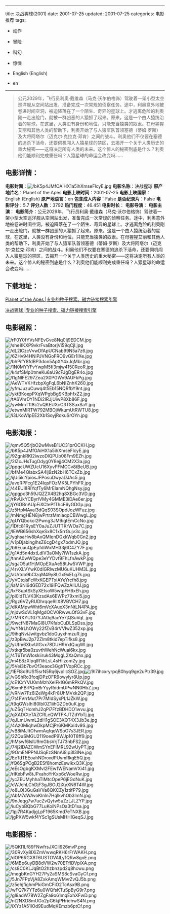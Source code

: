 
---
title: 决战猩球(2001)
date: 2001-07-25
updated: 2001-07-25
categories: 电影推荐
tags:
- 动作
- 冒险
- 科幻
- 惊悚

- English (English)
- en
---


> 公元2029年，飞行员利奥·戴维森（马克·沃尔伯格饰）驾驶着一架小型太空巡洋舰从空间站出发，准备完成一次常规的侦察任务。途中，利奥意外地被卷进时间空洞，被迫降落在了一个陌生、奇异的星球上。才逃离危险的利奥刚一走出舱门，就被一群凶恶的人猿抓了起来。原来，这是一个由人猿统治着的星球，在这里，人类没有身份和地位，只能充当猿类的奴隶。在母猩猩艾丽和其他人类的帮助下，利奥开始了与人猿军队首领塞德（蒂姆·罗斯）及大将阿塔尔（迈克尔·克拉克·邓肯）之间的战斗。利奥他们不仅要在塞德的追杀下活命，还要伺机闯入人猿星球的禁区，去揭开一个关于人类历史的重大秘密——这将决定所有人类的未来。这个惊人的秘密到底是什么？利奥他们能顺利完成重任吗？人猿星球的命运会改变吗……

## **电影详情**：

**电影封面**：<img src="https://image.tmdb.org/t/p/w200/bK5p4JMfOAiHX1a5ihXmseFlcyE.jpg" alt="/bK5p4JMfOAiHX1a5ihXmseFlcyE.jpg" title="/bK5p4JMfOAiHX1a5ihXmseFlcyE.jpg">
**电影名称**：决战猩球
**原产地片名**：Planet of the Apes
**电影上映时间**：2001-07-25
**电影上映国家**：English (English)
**原产地语言**：en
**包含成人内容**：False
**是否纪录片**：False
**电影评分**：5.7
**评分人数**：3792
**热门程度**：46.451
**电影时长**：
**电影导演**：
**电影主演**：
**电影简介**：公元2029年，飞行员利奥·戴维森（马克·沃尔伯格饰）驾驶着一架小型太空巡洋舰从空间站出发，准备完成一次常规的侦察任务。途中，利奥意外地被卷进时间空洞，被迫降落在了一个陌生、奇异的星球上。才逃离危险的利奥刚一走出舱门，就被一群凶恶的人猿抓了起来。原来，这是一个由人猿统治着的星球，在这里，人类没有身份和地位，只能充当猿类的奴隶。在母猩猩艾丽和其他人类的帮助下，利奥开始了与人猿军队首领塞德（蒂姆·罗斯）及大将阿塔尔（迈克尔·克拉克·邓肯）之间的战斗。利奥他们不仅要在塞德的追杀下活命，还要伺机闯入人猿星球的禁区，去揭开一个关于人类历史的重大秘密——这将决定所有人类的未来。这个惊人的秘密到底是什么？利奥他们能顺利完成重任吗？人猿星球的命运会改变吗……

## **下载地址**：
[Planet of the Apes |专业的种子搜索、磁力链接搜索引擎](https://movie.amd794.com:2083/?search=Planet%20of%20the%20Apes&ordering=&mode=match_phrase&page_size=10&page=1)

[决战猩球 |专业的种子搜索、磁力链接搜索引擎](https://movie.amd794.com:2083/?search=%E5%86%B3%E6%88%98%E7%8C%A9%E7%90%83&ordering=&mode=match_phrase&page_size=10&page=1)
 

## **电影剧照**：
<img src="https://image.tmdb.org/t/p/original/rF0Y0fYVsNFEvGve8Nq0Ij9EDCM.jpg" alt="/rF0Y0fYVsNFEvGve8Nq0Ij9EDCM.jpg" title="/rF0Y0fYVsNFEvGve8Nq0Ij9EDCM.jpg"><img src="https://image.tmdb.org/t/p/original/she8KXP9vkrFvaBtorjVi59qCjI.jpg" alt="/she8KXP9vkrFvaBtorjVi59qCjI.jpg" title="/she8KXP9vkrFvaBtorjVi59qCjI.jpg"><img src="https://image.tmdb.org/t/p/original/dL2lCzcVvwDfApUCNab99N5a7z6.jpg" alt="/dL2lCzcVvwDfApUCNab99N5a7z6.jpg" title="/dL2lCzcVvwDfApUCNab99N5a7z6.jpg"><img src="https://image.tmdb.org/t/p/original/6ZHv94HNiPJVNGoFRO9vGEr1IXe.jpg" alt="/6ZHv94HNiPJVNGoFRO9vGEr1IXe.jpg" title="/6ZHv94HNiPJVNGoFRO9vGEr1IXe.jpg"><img src="https://image.tmdb.org/t/p/original/bhPifY8fdBP3don5ApXY4xJqMbr.jpg" alt="/bhPifY8fdBP3don5ApXY4xJqMbr.jpg" title="/bhPifY8fdBP3don5ApXY4xJqMbr.jpg"><img src="https://image.tmdb.org/t/p/original/1N0MYYFvYwpM5fi3mjw4150ReoR.jpg" alt="/1N0MYYFvYwpM5fi3mjw4150ReoR.jpg" title="/1N0MYYFvYwpM5fi3mjw4150ReoR.jpg"><img src="https://image.tmdb.org/t/p/original/k4sfSMp0tmeKu6aU9cFJgDgER4o.jpg" alt="/k4sfSMp0tmeKu6aU9cFJgDgER4o.jpg" title="/k4sfSMp0tmeKu6aU9cFJgDgER4o.jpg"><img src="https://image.tmdb.org/t/p/original/l1gNlFE297Zea2X0PGWn9AUFkPg.jpg" alt="/l1gNlFE297Zea2X0PGWn9AUFkPg.jpg" title="/l1gNlFE297Zea2X0PGWn9AUFkPg.jpg"><img src="https://image.tmdb.org/t/p/original/AeWTVKHfzbpXgFqL6bNIZnhK260.jpg" alt="/AeWTVKHfzbpXgFqL6bNIZnhK260.jpg" title="/AeWTVKHfzbpXgFqL6bNIZnhK260.jpg"><img src="https://image.tmdb.org/t/p/original/yfmJuzuCuwq4t5Eb15NQRfbY9nt.jpg" alt="/yfmJuzuCuwq4t5Eb15NQRfbY9nt.jpg" title="/yfmJuzuCuwq4t5Eb15NQRfbY9nt.jpg"><img src="https://image.tmdb.org/t/p/original/yktBKoepPXqWPgbBgSKBphfxZ2.jpg" alt="/yktBKoepPXqWPgbBgSKBphfxZ2.jpg" title="/yktBKoepPXqWPgbBgSKBphfxZ2.jpg"><img src="https://image.tmdb.org/t/p/original/tA6VhrDY1NDi2IRJjUiwP8Xb86F.jpg" alt="/tA6VhrDY1NDi2IRJjUiwP8Xb86F.jpg" title="/tA6VhrDY1NDi2IRJjUiwP8Xb86F.jpg"><img src="https://image.tmdb.org/t/p/original/ywMmT1t8c2uQKEUXcC3TSSaxSaY.jpg" alt="/ywMmT1t8c2uQKEUXcC3TSSaxSaY.jpg" title="/ywMmT1t8c2uQKEUXcC3TSSaxSaY.jpg"><img src="https://image.tmdb.org/t/p/original/etwnMlRTW792MBOjWkumUtRWTU8.jpg" alt="/etwnMlRTW792MBOjWkumUtRWTU8.jpg" title="/etwnMlRTW792MBOjWkumUtRWTU8.jpg"><img src="https://image.tmdb.org/t/p/original/i3LKoWlpEE2Xb1SoyjRdkuSrOYn.jpg" alt="/i3LKoWlpEE2Xb1SoyjRdkuSrOYn.jpg" title="/i3LKoWlpEE2Xb1SoyjRdkuSrOYn.jpg">

## **电影海报**：
<img src="https://image.tmdb.org/t/p/original/qmv5Q5rjbO2wMveB1UC31prOCKH.jpg" alt="/qmv5Q5rjbO2wMveB1UC31prOCKH.jpg" title="/qmv5Q5rjbO2wMveB1UC31prOCKH.jpg"><img src="https://image.tmdb.org/t/p/original/bK5p4JMfOAiHX1a5ihXmseFlcyE.jpg" alt="/bK5p4JMfOAiHX1a5ihXmseFlcyE.jpg" title="/bK5p4JMfOAiHX1a5ihXmseFlcyE.jpg"><img src="https://image.tmdb.org/t/p/original/9ZgnkRKl2iwzoDlQPUb08Fm9EZh.jpg" alt="/9ZgnkRKl2iwzoDlQPUb08Fm9EZh.jpg" title="/9ZgnkRKl2iwzoDlQPUb08Fm9EZh.jpg"><img src="https://image.tmdb.org/t/p/original/2IZcJHsTugOdyg0Y8ejj4CM2X3a.jpg" alt="/2IZcJHsTugOdyg0Y8ejj4CM2X3a.jpg" title="/2IZcJHsTugOdyg0Y8ejj4CM2X3a.jpg"><img src="https://image.tmdb.org/t/p/original/ppqcUWZUcU16XyvPFMCCv8tBeUB.jpg" alt="/ppqcUWZUcU16XyvPFMCCv8tBeUB.jpg" title="/ppqcUWZUcU16XyvPFMCCv8tBeUB.jpg"><img src="https://image.tmdb.org/t/p/original/bfMe4QlabxSA4lj9zN2bH6TCxZb.jpg" alt="/bfMe4QlabxSA4lj9zN2bH6TCxZb.jpg" title="/bfMe4QlabxSA4lj9zN2bH6TCxZb.jpg"><img src="https://image.tmdb.org/t/p/original/ijUi5kIYpiosJFPosuDwyaDJAc5.jpg" alt="/ijUi5kIYpiosJFPosuDwyaDJAc5.jpg" title="/ijUi5kIYpiosJFPosuDwyaDJAc5.jpg"><img src="https://image.tmdb.org/t/p/original/avqRPFcg1E24IqsFOzMK5LPYhFR.jpg" alt="/avqRPFcg1E24IqsFOzMK5LPYhFR.jpg" title="/avqRPFcg1E24IqsFOzMK5LPYhFR.jpg"><img src="https://image.tmdb.org/t/p/original/44EUl8RlYqfTy6MrEIamNQhgNsy.jpg" alt="/44EUl8RlYqfTy6MrEIamNQhgNsy.jpg" title="/44EUl8RlYqfTy6MrEIamNQhgNsy.jpg"><img src="https://image.tmdb.org/t/p/original/gpgpc3h59JQZZX4B2hq8XBGc3VD.jpg" alt="/gpgpc3h59JQZZX4B2hq8XBGc3VD.jpg" title="/gpgpc3h59JQZZX4B2hq8XBGc3VD.jpg"><img src="https://image.tmdb.org/t/p/original/rRvUkYCByrlVMy4GMME3iDAe6er.jpg" alt="/rRvUkYCByrlVMy4GMME3iDAe6er.jpg" title="/rRvUkYCByrlVMy4GMME3iDAe6er.jpg"><img src="https://image.tmdb.org/t/p/original/jY6OBnAUpFiXCtePfThcF6yGDGp.jpg" alt="/jY6OBnAUpFiXCtePfThcF6yGDGp.jpg" title="/jY6OBnAUpFiXCtePfThcF6yGDGp.jpg"><img src="https://image.tmdb.org/t/p/original/z5HpMAyal3dQqS03SOpdJozWFuz.jpg" alt="/z5HpMAyal3dQqS03SOpdJozWFuz.jpg" title="/z5HpMAyal3dQqS03SOpdJozWFuz.jpg"><img src="https://image.tmdb.org/t/p/original/mNmgHEN8jwPrtrzMmiaqpCBWwgL.jpg" alt="/mNmgHEN8jwPrtrzMmiaqpCBWwgL.jpg" title="/mNmgHEN8jwPrtrzMmiaqpCBWwgL.jpg"><img src="https://image.tmdb.org/t/p/original/gUYQbokoI2Pwng3JM9igtEmCcNo.jpg" alt="/gUYQbokoI2Pwng3JM9igtEmCcNo.jpg" title="/gUYQbokoI2Pwng3JM9igtEmCcNo.jpg"><img src="https://image.tmdb.org/t/p/original/1Dfc81RysEY0aJuZJUTTKrWOa7C.jpg" alt="/1Dfc81RysEY0aJuZJUTTKrWOa7C.jpg" title="/1Dfc81RysEY0aJuZJUTTKrWOa7C.jpg"><img src="https://image.tmdb.org/t/p/original/lEWB656shXqeSx8C1x5rrGujv3c.jpg" alt="/lEWB656shXqeSx8C1x5rrGujv3c.jpg" title="/lEWB656shXqeSx8C1x5rrGujv3c.jpg"><img src="https://image.tmdb.org/t/p/original/yqhsaHw8bAxQMIenDGxkWqb0Gn2.jpg" alt="/yqhsaHw8bAxQMIenDGxkWqb0Gn2.jpg" title="/yqhsaHw8bAxQMIenDGxkWqb0Gn2.jpg"><img src="https://image.tmdb.org/t/p/original/v1pDjabingIhsZ6cgD4gx7bdmJO.jpg" alt="/v1pDjabingIhsZ6cgD4gx7bdmJO.jpg" title="/v1pDjabingIhsZ6cgD4gx7bdmJO.jpg"><img src="https://image.tmdb.org/t/p/original/b9EuauQpEpfdiWxMH33j6C4ZY7F.jpg" alt="/b9EuauQpEpfdiWxMH33j6C4ZY7F.jpg" title="/b9EuauQpEpfdiWxMH33j6C4ZY7F.jpg"><img src="https://image.tmdb.org/t/p/original/g1Ad5n4dxtLdIV3aOMy7iW1szkA.jpg" alt="/g1Ad5n4dxtLdIV3aOMy7iW1szkA.jpg" title="/g1Ad5n4dxtLdIV3aOMy7iW1szkA.jpg"><img src="https://image.tmdb.org/t/p/original/tnnA0wWQpe3eYYDvf9FhLfnAwkP.jpg" alt="/tnnA0wWQpe3eYYDvf9FhLfnAwkP.jpg" title="/tnnA0wWQpe3eYYDvf9FhLfnAwkP.jpg"><img src="https://image.tmdb.org/t/p/original/sgJO5ut1HjMOpEXuAe58tJw5VWP.jpg" alt="/sgJO5ut1HjMOpEXuAe58tJw5VWP.jpg" title="/sgJO5ut1HjMOpEXuAe58tJw5VWP.jpg"><img src="https://image.tmdb.org/t/p/original/4rvXLVYwK0dIGRlwzMU6uKUHM3L.jpg" alt="/4rvXLVYwK0dIGRlwzMU6uKUHM3L.jpg" title="/4rvXLVYwK0dIGRlwzMU6uKUHM3L.jpg"><img src="https://image.tmdb.org/t/p/original/aUrtdo9bClzqM49y8LGx9xELg7k.jpg" alt="/aUrtdo9bClzqM49y8LGx9xELg7k.jpg" title="/aUrtdo9bClzqM49y8LGx9xELg7k.jpg"><img src="https://image.tmdb.org/t/p/original/yVCtqlsFcWxKGEPTxIAYeYrcfh8.jpg" alt="/yVCtqlsFcWxKGEPTxIAYeYrcfh8.jpg" title="/yVCtqlsFcWxKGEPTxIAYeYrcfh8.jpg"><img src="https://image.tmdb.org/t/p/original/iaM6Ni6dGED72x19IFQwZzAIlUU.jpg" alt="/iaM6Ni6dGED72x19IFQwZzAIlUU.jpg" title="/iaM6Ni6dGED72x19IFQwZzAIlUU.jpg"><img src="https://image.tmdb.org/t/p/original/lxF8uptSkSyXEIsoW5wtpFH6xEh.jpg" alt="/lxF8uptSkSyXEIsoW5wtpFH6xEh.jpg" title="/lxF8uptSkSyXEIsoW5wtpFH6xEh.jpg"><img src="https://image.tmdb.org/t/p/original/pl0ldTLVK3KzsdAs6EWPz79xml5.jpg" alt="/pl0ldTLVK3KzsdAs6EWPz79xml5.jpg" title="/pl0ldTLVK3KzsdAs6EWPz79xml5.jpg"><img src="https://image.tmdb.org/t/p/original/Rgz6VZyRUDhrqqe9llX8VBVCH7.jpg" alt="/Rgz6VZyRUDhrqqe9llX8VBVCH7.jpg" title="/Rgz6VZyRUDhrqqe9llX8VBVCH7.jpg"><img src="https://image.tmdb.org/t/p/original/dKAMpwWht6mVcXAuoX3nNtLN4PA.jpg" alt="/dKAMpwWht6mVcXAuoX3nNtLN4PA.jpg" title="/dKAMpwWht6mVcXAuoX3nNtLN4PA.jpg"><img src="https://image.tmdb.org/t/p/original/njdwSoVL1qMgdOCV0RwwuOfG3vF.jpg" alt="/njdwSoVL1qMgdOCV0RwwuOfG3vF.jpg" title="/njdwSoVL1qMgdOCV0RwwuOfG3vF.jpg"><img src="https://image.tmdb.org/t/p/original/7MRXYU107YJA0q9acYe7jQSuVqL.jpg" alt="/7MRXYU107YJA0q9acYe7jQSuVqL.jpg" title="/7MRXYU107YJA0q9acYe7jQSuVqL.jpg"><img src="https://image.tmdb.org/t/p/original/9wcfN87MaGl8U7KfabCuDLSpDss.jpg" alt="/9wcfN87MaGl8U7KfabCuDLSpDss.jpg" title="/9wcfN87MaGl8U7KfabCuDLSpDss.jpg"><img src="https://image.tmdb.org/t/p/original/wYNrLhOWy22fZvB4rVVIwZ352xp.jpg" alt="/wYNrLhOWy22fZvB4rVVIwZ352xp.jpg" title="/wYNrLhOWy22fZvB4rVVIwZ352xp.jpg"><img src="https://image.tmdb.org/t/p/original/9ihqNviJwitgvbz1doGuyxhmzuR.jpg" alt="/9ihqNviJwitgvbz1doGuyxhmzuR.jpg" title="/9ihqNviJwitgvbz1doGuyxhmzuR.jpg"><img src="https://image.tmdb.org/t/p/original/z3pBwJ2p72Zlm8tkid7epTifks8.jpg" alt="/z3pBwJ2p72Zlm8tkid7epTifks8.jpg" title="/z3pBwJ2p72Zlm8tkid7epTifks8.jpg"><img src="https://image.tmdb.org/t/p/original/yUfm6XbvUIGvx78DUH9VxIQugWl.jpg" alt="/yUfm6XbvUIGvx78DUH9VxIQugWl.jpg" title="/yUfm6XbvUIGvx78DUH9VxIQugWl.jpg"><img src="https://image.tmdb.org/t/p/original/xtkqr5ba0zuvthWehNcWuai6kx.jpg" alt="/xtkqr5ba0zuvthWehNcWuai6kx.jpg" title="/xtkqr5ba0zuvthWehNcWuai6kx.jpg"><img src="https://image.tmdb.org/t/p/original/4T6TmWIoskiiruk43MqgL2XaQmx.jpg" alt="/4T6TmWIoskiiruk43MqgL2XaQmx.jpg" title="/4T6TmWIoskiiruk43MqgL2XaQmx.jpg"><img src="https://image.tmdb.org/t/p/original/m4E8zXlpqlR1ihLsL4sHIizom2y.jpg" alt="/m4E8zXlpqlR1ihLsL4sHIizom2y.jpg" title="/m4E8zXlpqlR1ihLsL4sHIizom2y.jpg"><img src="https://image.tmdb.org/t/p/original/5Vei3b7bvOf3eaox3GghTVopRCc.jpg" alt="/5Vei3b7bvOf3eaox3GghTVopRCc.jpg" title="/5Vei3b7bvOf3eaox3GghTVopRCc.jpg"><img src="https://image.tmdb.org/t/p/original/1EFl8d9USf5srN5Rq6jvpIlcSOZ.jpg" alt="/1EFl8d9USf5srN5Rq6jvpIlcSOZ.jpg" title="/1EFl8d9USf5srN5Rq6jvpIlcSOZ.jpg"><img src="https://image.tmdb.org/t/p/original/9l7ihcxryrpqB0hyq9ge2uPtr39.jpg" alt="/9l7ihcxryrpqB0hyq9ge2uPtr39.jpg" title="/9l7ihcxryrpqB0hyq9ge2uPtr39.jpg"><img src="https://image.tmdb.org/t/p/original/vGShRo3foqjDPzOFR9owylyr8Up.jpg" alt="/vGShRo3foqjDPzOFR9owylyr8Up.jpg" title="/vGShRo3foqjDPzOFR9owylyr8Up.jpg"><img src="https://image.tmdb.org/t/p/original/cE1CrYVU0mMzhXeIFkIG6mRPkQV.jpg" alt="/cE1CrYVU0mMzhXeIFkIG6mRPkQV.jpg" title="/cE1CrYVU0mMzhXeIFkIG6mRPkQV.jpg"><img src="https://image.tmdb.org/t/p/original/6xmFBrPQmBrYyyRddmUPwNN0HbZ.jpg" alt="/6xmFBrPQmBrYyyRddmUPwNN0HbZ.jpg" title="/6xmFBrPQmBrYyyRddmUPwNN0HbZ.jpg"><img src="https://image.tmdb.org/t/p/original/vRNw7Fz6iZeWg4kFr8UhMVxk2QP.jpg" alt="/vRNw7Fz6iZeWg4kFr8UhMVxk2QP.jpg" title="/vRNw7Fz6iZeWg4kFr8UhMVxk2QP.jpg"><img src="https://image.tmdb.org/t/p/original/7t4FVrrMut7Pr7MIdSyxPL1JZkW.jpg" alt="/7t4FVrrMut7Pr7MIdSyxPL1JZkW.jpg" title="/7t4FVrrMut7Pr7MIdSyxPL1JZkW.jpg"><img src="https://image.tmdb.org/t/p/original/t9qGWsIhI80Ibl0Z1iihGZDb0uK.jpg" alt="/t9qGWsIhI80Ibl0Z1iihGZDb0uK.jpg" title="/t9qGWsIhI80Ibl0Z1iihGZDb0uK.jpg"><img src="https://image.tmdb.org/t/p/original/uZSqTHomhJ2qPi7FfzBDHDO1wvu.jpg" alt="/uZSqTHomhJ2qPi7FfzBDHDO1wvu.jpg" title="/uZSqTHomhJ2qPi7FfzBDHDO1wvu.jpg"><img src="https://image.tmdb.org/t/p/original/gXADCteTAZCRLeQWTFKJTZdYbTj.jpg" alt="/gXADCteTAZCRLeQWTFKJTZdYbTj.jpg" title="/gXADCteTAZCRLeQWTFKJTZdYbTj.jpg"><img src="https://image.tmdb.org/t/p/original/qJLmUwmL2dH1gSOE3XQT4X3Jb3e.jpg" alt="/qJLmUwmL2dH1gSOE3XQT4X3Jb3e.jpg" title="/qJLmUwmL2dH1gSOE3XQT4X3Jb3e.jpg"><img src="https://image.tmdb.org/t/p/original/4Az0MiqhwDkpMCjPr6KMKxi4v9S.jpg" alt="/4Az0MiqhwDkpMCjPr6KMKxi4v9S.jpg" title="/4Az0MiqhwDkpMCjPr6KMKxi4v9S.jpg"><img src="https://image.tmdb.org/t/p/original/vB8iMJltOfwmAqfqeWSoO7s3JER.jpg" alt="/vB8iMJltOfwmAqfqeWSoO7s3JER.jpg" title="/vB8iMJltOfwmAqfqeWSoO7s3JER.jpg"><img src="https://image.tmdb.org/t/p/original/2ZQuSMGU2119oedP9WJp10T8ff9.jpg" alt="/2ZQuSMGU2119oedP9WJp10T8ff9.jpg" title="/2ZQuSMGU2119oedP9WJp10T8ff9.jpg"><img src="https://image.tmdb.org/t/p/original/hMswf6lslU9mGbsVrjTJ73nbFS2.jpg" alt="/hMswf6lslU9mGbsVrjTJ73nbFS2.jpg" title="/hMswf6lslU9mGbsVrjTJ73nbFS2.jpg"><img src="https://image.tmdb.org/t/p/original/74j2lDAZCWmSYnEFiMRL92wUyPT.jpg" alt="/74j2lDAZCWmSYnEFiMRL92wUyPT.jpg" title="/74j2lDAZCWmSYnEFiMRL92wUyPT.jpg"><img src="https://image.tmdb.org/t/p/original/9OmENPPNUSqEzSNnAi8ip3l3lNe.jpg" alt="/9OmENPPNUSqEzSNnAi8ip3l3lNe.jpg" title="/9OmENPPNUSqEzSNnAi8ip3l3lNe.jpg"><img src="https://image.tmdb.org/t/p/original/EeTdTEEoahNDroxdPUymRkgE5Q.jpg" alt="/EeTdTEEoahNDroxdPUymRkgE5Q.jpg" title="/EeTdTEEoahNDroxdPUymRkgE5Q.jpg"><img src="https://image.tmdb.org/t/p/original/fQ6SgPCgB2ESf8homzEswikxQ3K.jpg" alt="/fQ6SgPCgB2ESf8homzEswikxQ3K.jpg" title="/fQ6SgPCgB2ESf8homzEswikxQ3K.jpg"><img src="https://image.tmdb.org/t/p/original/eEsOgbgKXMvI2FEw1WENamVXi41.jpg" alt="/eEsOgbgKXMvI2FEw1WENamVXi41.jpg" title="/eEsOgbgKXMvI2FEw1WENamVXi41.jpg"><img src="https://image.tmdb.org/t/p/original/rlKebFw8tJPxahoYrKxp6cWoeRw.jpg" alt="/rlKebFw8tJPxahoYrKxp6cWoeRw.jpg" title="/rlKebFw8tJPxahoYrKxp6cWoeRw.jpg"><img src="https://image.tmdb.org/t/p/original/ycZEUMyhhaTIMtcOpeP6jEGdNuK.jpg" alt="/ycZEUMyhhaTIMtcOpeP6jEGdNuK.jpg" title="/ycZEUMyhhaTIMtcOpeP6jEGdNuK.jpg"><img src="https://image.tmdb.org/t/p/original/cWJchLChDjF3gJBOJ2iXyXN6T4W.jpg" alt="/cWJchLChDjF3gJBOJ2iXyXN6T4W.jpg" title="/cWJchLChDjF3gJBOJ2iXyXN6T4W.jpg"><img src="https://image.tmdb.org/t/p/original/o8LOl3GuGaVVa6QKCZy1ztifP79.jpg" alt="/o8LOl3GuGaVVa6QKCZy1ztifP79.jpg" title="/o8LOl3GuGaVVa6QKCZy1ztifP79.jpg"><img src="https://image.tmdb.org/t/p/original/AbM7cWAvoKInln7HqlkvhOb3lmN.jpg" alt="/AbM7cWAvoKInln7HqlkvhOb3lmN.jpg" title="/AbM7cWAvoKInln7HqlkvhOb3lmN.jpg"><img src="https://image.tmdb.org/t/p/original/9nJeqg7w7ucZvQytw5uZzLJLZYP.jpg" alt="/9nJeqg7w7ucZvQytw5uZzLJLZYP.jpg" title="/9nJeqg7w7ucZvQytw5uZzLJLZYP.jpg"><img src="https://image.tmdb.org/t/p/original/iuCybBQbG77LuKoiNPsOa3tD1sa.jpg" alt="/iuCybBQbG77LuKoiNPsOa3tD1sa.jpg" title="/iuCybBQbG77LuKoiNPsOa3tD1sa.jpg"><img src="https://image.tmdb.org/t/p/original/1pj7R4KadjgLpF1965Kmd7eTNXB.jpg" alt="/1pj7R4KadjgLpF1965Kmd7eTNXB.jpg" title="/1pj7R4KadjgLpF1965Kmd7eTNXB.jpg"><img src="https://image.tmdb.org/t/p/original/jgPXW5wkf4YSc1gSUsMHHIGeqSJ.jpg" alt="/jgPXW5wkf4YSc1gSUsMHHIGeqSJ.jpg" title="/jgPXW5wkf4YSc1gSUsMHHIGeqSJ.jpg">

## **电影图标**：
<img src="https://image.tmdb.org/t/p/original/5QKI1Lf89FNwfrsJXCIi926mvP.png" alt="/5QKI1Lf89FNwfrsJXCIi926mvP.png" title="/5QKI1Lf89FNwfrsJXCIi926mvP.png"><img src="https://image.tmdb.org/t/p/original/30RvXy8IXiZmVwwqRKH6rFrWAKH.png" alt="/30RvXy8IXiZmVwwqRKH6rFrWAKH.png" title="/30RvXy8IXiZmVwwqRKH6rFrWAKH.png"><img src="https://image.tmdb.org/t/p/original/dOP6RGX8T6USTOVAlLy1QRw8goE.png" alt="/dOP6RGX8T6USTOVAlLy1QRw8goE.png" title="/dOP6RGX8T6USTOVAlLy1QRw8goE.png"><img src="https://image.tmdb.org/t/p/original/6MBp6uyDB8dVW2w70ETfIDVpiXA.png" alt="/6MBp6uyDB8dVW2w70ETfIDVpiXA.png" title="/6MBp6uyDB8dVW2w70ETfIDVpiXA.png"><img src="https://image.tmdb.org/t/p/original/cs8C0KLJqBtO2hzbnzpd2q8hcwu.png" alt="/cs8C0KLJqBtO2hzbnzpd2q8hcwu.png" title="/cs8C0KLJqBtO2hzbnzpd2q8hcwu.png"><img src="https://image.tmdb.org/t/p/original/megbKnGYH27Py2aSMS8cSvaGyCf.png" alt="/megbKnGYH27Py2aSMS8cSvaGyCf.png" title="/megbKnGYH27Py2aSMS8cSvaGyCf.png"><img src="https://image.tmdb.org/t/p/original/5Jn7FPpVjA8ZxkAmqWMvrZvQJ5b.png" alt="/5Jn7FPpVjA8ZxkAmqWMvrZvQJ5b.png" title="/5Jn7FPpVjA8ZxkAmqWMvrZvQJ5b.png"><img src="https://image.tmdb.org/t/p/original/z5ehjfighmPkiGmCFiO2TcAsx9B.png" alt="/z5ehjfighmPkiGmCFiO2TcAsx9B.png" title="/z5ehjfighmPkiGmCFiO2TcAsx9B.png"><img src="https://image.tmdb.org/t/p/original/wFQ7k7YTz6u0WQfsKTuSpByG9r7.png" alt="/wFQ7k7YTz6u0WQfsKTuSpByG9r7.png" title="/wFQ7k7YTz6u0WQfsKTuSpByG9r7.png"><img src="https://image.tmdb.org/t/p/original/gl8adW78W2ZgFa9o61mqExhXFwD.png" alt="/gl8adW78W2ZgFa9o61mqExhXFwD.png" title="/gl8adW78W2ZgFa9o61mqExhXFwD.png"><img src="https://image.tmdb.org/t/p/original/nt2NXD8mUGo2pG6kjPHriehwS4N.png" alt="/nt2NXD8mUGo2pG6kjPHriehwS4N.png" title="/nt2NXD8mUGo2pG6kjPHriehwS4N.png"><img src="https://image.tmdb.org/t/p/original/iXYz1A51IOd9EudMqKEmzb6ptCf.png" alt="/iXYz1A51IOd9EudMqKEmzb6ptCf.png" title="/iXYz1A51IOd9EudMqKEmzb6ptCf.png">
